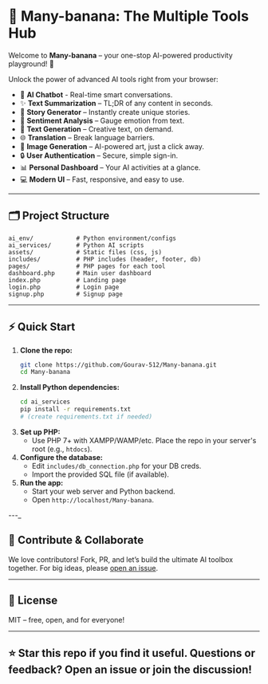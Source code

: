 # 🍌 Many-banana: The Multiple Tools Hub

Welcome to **Many-banana** – your one-stop AI-powered productivity playground! 🚀

Unlock the power of advanced AI tools right from your browser:

- 🤖 **AI Chatbot** - Real-time smart conversations.
- ✨ **Text Summarization** – TL;DR of any content in seconds.
- 📖 **Story Generator** – Instantly create unique stories.
- 🙂 **Sentiment Analysis** – Gauge emotion from text.
- 📝 **Text Generation** – Creative text, on demand.
- 🌐 **Translation** – Break language barriers.
- 🎨 **Image Generation** – AI-powered art, just a click away.
- 🔒 **User Authentication** – Secure, simple sign-in.
- 📊 **Personal Dashboard** – Your AI activities at a glance.
- 💻 **Modern UI** – Fast, responsive, and easy to use.

---

## 🗂️ Project Structure

```text
ai_env/            # Python environment/configs
ai_services/       # Python AI scripts
assets/            # Static files (css, js)
includes/          # PHP includes (header, footer, db)
pages/             # PHP pages for each tool
dashboard.php      # Main user dashboard
index.php          # Landing page
login.php          # Login page
signup.php         # Signup page
```

---

## ⚡ Quick Start

1. **Clone the repo:**
   ```bash
   git clone https://github.com/Gourav-512/Many-banana.git
   cd Many-banana
   ```
2. **Install Python dependencies:**
   ```bash
   cd ai_services
   pip install -r requirements.txt
   # (create requirements.txt if needed)
   ```
3. **Set up PHP:**
   - Use PHP 7+ with XAMPP/WAMP/etc. Place the repo in your server's root (e.g., `htdocs`).
4. **Configure the database:**
   - Edit `includes/db_connection.php` for your DB creds.
   - Import the provided SQL file (if available).
5. **Run the app:**
   - Start your web server and Python backend.
   - Open `http://localhost/Many-banana`.

---_

## 🙌 Contribute & Collaborate

We love contributors! Fork, PR, and let’s build the ultimate AI toolbox together. For big ideas, please [open an issue](https://github.com/Gourav-512/Many-banana/issues).

---

## 📜 License

MIT – free, open, and for everyone!

---

## ⭐️ Star this repo if you find it useful. Questions or feedback? Open an issue or join the discussion!
